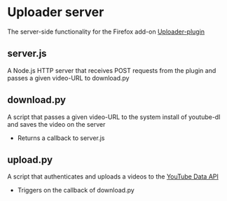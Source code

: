 # Uploader server
The server-side functionality for the Firefox add-on [Uploader-plugin](https://github.com/EdvardSire/uploader-plugin)

## server.js
A Node.js HTTP server that receives POST requests from the plugin and passes a given video-URL to download.py

## download.py
A script that passes a given video-URL to the system install of youtube-dl and saves the video on the server

- Returns a callback to server.js

## upload.py
A script that authenticates and uploads a videos to the [YouTube Data API](https://developers.google.com/youtube/v3/)

- Triggers on the callback of download.py
